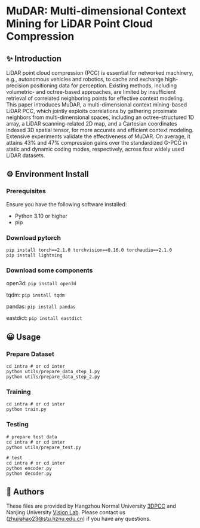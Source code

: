 # MuDAR: Multi-dimensional Context Mining for LiDAR Point Cloud Compression

## ✨ Introduction

LiDAR point cloud compression (PCC) is essential for networked machinery, e.g., autonomous vehicles and robotics, to cache and exchange high-precision positioning data for perception. Existing methods, including volumetric- and octree-based approaches, are limited by insufficient retrieval of correlated neighboring points for effective context modeling. This paper introduces MuDAR, a multi-dimensional context mining-based LiDAR PCC, which jointly exploits correlations by gathering proximate neighbors from multi-dimensional spaces, including an octree-structured 1D array, a LiDAR scanning-related 2D map, and a Cartesian coordinates indexed 3D spatial tensor, for more accurate and efficient context modeling. Extensive experiments validate the effectiveness of MuDAR. On average, it attains 43\% and 47\% compression gains over the standardized G-PCC in static and dynamic coding modes, respectively, across four widely used LiDAR datasets.

## ⚙️ Environment Install

### Prerequisites

Ensure you have the following software installed:
- Python 3.10 or higher
- pip

### Download pytorch

```shell
pip install torch==2.1.0 torchvision==0.16.0 torchaudio==2.1.0
pip install lightning
```
### Download some components
open3d: ```pip install open3d```

tqdm: ```pip install tqdm```

pandas: ```pip install pandas```

eastdict: ```pip install eastdict```

## 😀 Usage

### Prepare Dataset

```shell
cd intra # or cd inter
python utils/prepare_data_step_1.py
python utils/prepare_data_step_2.py
```

### Training

```shell
cd intra # or cd inter
python train.py
```

### Testing

```shell
# prepare test data
cd intra # or cd inter
python utils/prepare_test.py

# test
cd intra # or cd inter
python encoder.py
python decoder.py
```

## 📜 Authors
These files are provided by Hangzhou Normal University [3DPCC](https://github.com/3dpcc) and Nanjing University  [Vision Lab](https://vision.nju.edu.cn/). Please contact us (zhujiahao23@stu.hznu.edu.cn) if you have any questions.


